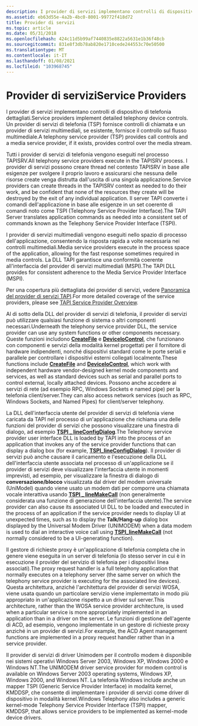 ```yaml
---
description: I provider di servizi implementano controlli di dispositivo di telefonia dettagliati. Un provider di servizi di telefonia (TSP) fornisce controlli di chiamata e un provider di servizi multimediali, se esistente, fornisce il controllo sul flusso multimediale.
ms.assetid: eb63d55e-4a2b-4bc0-8001-99772f418d72
title: Provider di servizi
ms.topic: article
ms.date: 05/31/2018
ms.openlocfilehash: 424c11d5b99af7440835e8822a5631e1b36f48cb
ms.sourcegitcommit: 831e8f3db78ab820e1710cede244553c70e50500
ms.translationtype: MT
ms.contentlocale: it-IT
ms.lasthandoff: 01/08/2021
ms.locfileid: "103968745"
---
```

# <a name="service-providers"></a><span data-ttu-id="a3b69-104">Provider di servizi</span><span class="sxs-lookup"><span data-stu-id="a3b69-104">Service Providers</span></span>

<span data-ttu-id="a3b69-105">I provider di servizi implementano controlli di dispositivo di telefonia dettagliati.</span><span class="sxs-lookup"><span data-stu-id="a3b69-105">Service providers implement detailed telephony device controls.</span></span> <span data-ttu-id="a3b69-106">Un provider di servizi di telefonia (TSP) fornisce controlli di chiamata e un provider di servizi multimediali, se esistente, fornisce il controllo sul flusso multimediale.</span><span class="sxs-lookup"><span data-stu-id="a3b69-106">A telephony service provider (TSP) provides call controls and a media service provider, if it exists, provides control over the media stream.</span></span>

<span data-ttu-id="a3b69-107">Tutti i provider di servizi di telefonia vengono eseguiti nel processo TAPISRV.</span><span class="sxs-lookup"><span data-stu-id="a3b69-107">All telephony service providers execute in the TAPISRV process.</span></span> <span data-ttu-id="a3b69-108">I provider di servizi possono creare thread nel contesto TAPISRV in base alle esigenze per svolgere il proprio lavoro e assicurarsi che nessuna delle risorse create venga distrutta dall'uscita di una singola applicazione.</span><span class="sxs-lookup"><span data-stu-id="a3b69-108">Service providers can create threads in the TAPISRV context as needed to do their work, and be confident that none of the resources they create will be destroyed by the exit of any individual application.</span></span> <span data-ttu-id="a3b69-109">Il server TAPI converte i comandi dell'applicazione in base alle esigenze in un set coerente di comandi noto come TSPI (Telephony Service Provider Interface).</span><span class="sxs-lookup"><span data-stu-id="a3b69-109">The TAPI Server translates application commands as needed into a consistent set of commands known as the Telephony Service Provider Interface (TSPI).</span></span>

<span data-ttu-id="a3b69-110">I provider di servizi multimediali vengono eseguiti nello spazio di processo dell'applicazione, consentendo la risposta rapida a volte necessaria nei controlli multimediali.</span><span class="sxs-lookup"><span data-stu-id="a3b69-110">Media service providers execute in the process space of the application, allowing for the fast response sometimes required in media controls.</span></span> <span data-ttu-id="a3b69-111">La DLL TAPI garantisce una conformità coerente all'interfaccia del provider di servizi multimediali (MSPI).</span><span class="sxs-lookup"><span data-stu-id="a3b69-111">The TAPI DLL provides for consistent adherence to the Media Service Provider Interface (MSPI).</span></span>

<span data-ttu-id="a3b69-112">Per una copertura più dettagliata dei provider di servizi, vedere [Panoramica del provider di servizi TAPI](./tapi-service-provider-overview.md).</span><span class="sxs-lookup"><span data-stu-id="a3b69-112">For more detailed coverage of the service providers, please see [TAPI Service Provider Overview](./tapi-service-provider-overview.md).</span></span>

<span data-ttu-id="a3b69-113">Al di sotto della DLL del provider di servizi di telefonia, il provider di servizi può utilizzare qualsiasi funzione di sistema o altri componenti necessari.</span><span class="sxs-lookup"><span data-stu-id="a3b69-113">Underneath the telephony service provider DLL, the service provider can use any system functions or other components necessary.</span></span> <span data-ttu-id="a3b69-114">Queste funzioni includono [**CreateFile**](/windows/desktop/api/fileapi/nf-fileapi-createfilea) e [**DeviceIoControl**](/windows/desktop/api/ioapiset/nf-ioapiset-deviceiocontrol), che funzionano con componenti e servizi della modalità kernel progettati per il fornitore di hardware indipendenti, nonché dispositivi standard come le porte seriali e parallele per controllare i dispositivi esterni collegati localmente.</span><span class="sxs-lookup"><span data-stu-id="a3b69-114">These functions include [**CreateFile**](/windows/desktop/api/fileapi/nf-fileapi-createfilea) and [**DeviceIoControl**](/windows/desktop/api/ioapiset/nf-ioapiset-deviceiocontrol), which work with independent hardware vendor-designed kernel mode components and services, as well as standard devices such as serial and parallel ports to control external, locally attached devices.</span></span> <span data-ttu-id="a3b69-115">Possono anche accedere ai servizi di rete (ad esempio RPC, Windows Sockets e named pipe) per la telefonia client/server.</span><span class="sxs-lookup"><span data-stu-id="a3b69-115">They can also access network services (such as RPC, Windows Sockets, and Named Pipes) for client/server telephony.</span></span>

<span data-ttu-id="a3b69-116">La DLL dell'interfaccia utente del provider di servizi di telefonia viene caricata da TAPI nel processo di un'applicazione che richiama una delle funzioni del provider di servizi che possono visualizzare una finestra di dialogo, ad esempio [**TSPI \_ lineConfigDialog**](/windows/win32/api/tspi/nf-tspi-tspi_lineconfigdialog).</span><span class="sxs-lookup"><span data-stu-id="a3b69-116">The Telephony service provider user interface DLL is loaded by TAPI into the process of an application that invokes any of the service provider functions that can display a dialog box (for example, [**TSPI\_lineConfigDialog**](/windows/win32/api/tspi/nf-tspi-tspi_lineconfigdialog)).</span></span> <span data-ttu-id="a3b69-117">Il provider di servizi può anche causare il caricamento e l'esecuzione della DLL dell'interfaccia utente associata nel processo di un'applicazione se il provider di servizi deve visualizzare l'interfaccia utente in momenti imprevisti, ad esempio, per visualizzare la finestra di dialogo di **conversazione/blocco** visualizzata dal driver del modem universale (UniModel) quando viene usato un modem dati per comporre una chiamata vocale interattiva usando [**TSPI \_ lineMakeCall**](/windows/win32/api/tspi/nf-tspi-tspi_linemakecall) (non generalmente considerata una funzione di generazione dell'interfaccia utente).</span><span class="sxs-lookup"><span data-stu-id="a3b69-117">The service provider can also cause its associated UI DLL to be loaded and executed in the process of an application if the service provider needs to display UI at unexpected times, such as to display the **Talk/Hang-up** dialog box displayed by the Universal Modem Driver (UNIMODEM) when a data modem is used to dial an interactive voice call using [**TSPI\_lineMakeCall**](/windows/win32/api/tspi/nf-tspi-tspi_linemakecall) (not normally considered to be a UI-generating function).</span></span>

<span data-ttu-id="a3b69-118">Il gestore di richieste proxy è un'applicazione di telefonia completa che in genere viene eseguita in un server di telefonia (lo stesso server in cui è in esecuzione il provider del servizio di telefonia per i dispositivi linea associati).</span><span class="sxs-lookup"><span data-stu-id="a3b69-118">The proxy request handler is a full telephony application that normally executes on a telephony server (the same server on which the telephony service provider is executing for the associated line devices).</span></span> <span data-ttu-id="a3b69-119">Questa architettura, anziché l'architettura del provider di servizi WOSA, viene usata quando un particolare servizio viene implementato in modo più appropriato in un'applicazione rispetto a un driver sul server.</span><span class="sxs-lookup"><span data-stu-id="a3b69-119">This architecture, rather than the WOSA service provider architecture, is used when a particular service is more appropriately implemented in an application than in a driver on the server.</span></span> <span data-ttu-id="a3b69-120">Le funzioni di gestione dell'agente di ACD, ad esempio, vengono implementate in un gestore di richieste proxy anziché in un provider di servizi.</span><span class="sxs-lookup"><span data-stu-id="a3b69-120">For example, the ACD Agent management functions are implemented in a proxy request handler rather than in a service provider.</span></span>

<span data-ttu-id="a3b69-121">Il provider di servizi di driver Unimodem per il controllo modem è disponibile nei sistemi operativi Windows Server 2003, Windows XP, Windows 2000 e Windows NT.</span><span class="sxs-lookup"><span data-stu-id="a3b69-121">The UNIMODEM driver service provider for modem control is available on Windows Server 2003 operating systems, Windows XP, Windows 2000, and Windows NT.</span></span> <span data-ttu-id="a3b69-122">La telefonia Windows include anche un mapper TSPI (Generic Service Provider Interface) in modalità kernel, KMDDSP, che consente di implementare i provider di servizi come driver di dispositivo in modalità kernel.</span><span class="sxs-lookup"><span data-stu-id="a3b69-122">Windows Telephony also includes a generic kernel-mode Telephony Service Provider Interface (TSPI) mapper, KMDDSP, that allows service providers to be implemented as kernel-mode device drivers.</span></span>

 

 
